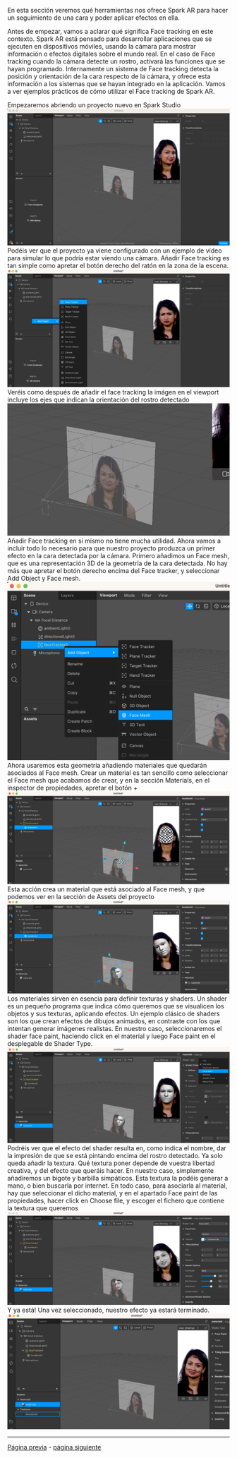 En esta sección veremos qué herramientas nos ofrece Spark AR para hacer un seguimiento de una cara y poder aplicar efectos en ella.

Antes de empezar, vamos a aclarar qué significa Face tracking en este contexto. Spark AR está pensado para desarrollar aplicaciones que se ejecuten en dispositivos móviles, usando la cámara para mostrar información o efectos digitales sobre el mundo real. En el caso de Face tracking cuando la cámara detecte un rostro, activará las funciones que se hayan programado. Internamente un sistema de Face tracking detecta la posición y orientación de la cara respecto de la cámara, y ofrece esta información a los sistemas que se hayan integrado en la aplicación. Vamos a ver ejemplos prácticos de cómo utilizar el Face tracking de Spark AR.

Empezaremos abriendo un proyecto nuevo en Spark Studio  
![image](uploads/bb916e710de3206f3bd7e78b81ebadd0/image.png)
Podéis ver que el proyecto ya viene configurado con un ejemplo de vídeo para simular lo que podría estar viendo una cámara. Añadir Face tracking es tan simple como apretar el botón derecho del ratón en la zona de la escena.
![image](uploads/97a06d84915b218d275dd792e7b1d796/image.png)
Veréis como después de añadir el face tracking la imágen en el viewport incluye los ejes que indican la orientación del rostro detectado
![image](uploads/e478bfab7b175eea2addf2257133794a/image.png)
Añadir Face tracking en sí mismo no tiene mucha utilidad. Ahora vamos a incluir todo lo necesario para que nuestro proyecto produzca un primer efecto en la cara detectada por la cámara. Primero añadimos un Face mesh, que es una representación 3D de la geometría de la cara detectada. No hay más que apretar el botón derecho encima del Face tracker, y seleccionar Add Object y Face mesh.
![image](uploads/f273d925a956d76cf5e19d7ee29f31c7/image.png)
Ahora usaremos esta geometría añadiendo materiales que quedarán asociados al Face mesh. Crear un material es tan sencillo como seleccionar el Face mesh que acabamos de crear, y en la sección Materials, en el inspector de propiedades, apretar el botón +
![image](uploads/2ecfb2a72ba79befda5b5b2630ecbc4d/image.png)
Esta acción crea un material que está asociado al Face mesh, y que podemos ver en la sección de Assets del proyecto
![image](uploads/4e3f0bff2864e1437de07a9b36c4e45a/image.png)
Los materiales sirven en esencia para definir texturas y shaders. Un shader es un pequeño programa que indica cómo queremos que se visualicen los objetos y sus texturas, aplicando efectos. Un ejemplo clásico de shaders son los que crean efectos de dibujos animados, en contraste con los que intentan generar imágenes realistas. En nuestro caso, seleccionaremos el shader face paint, haciendo click en el material y luego Face paint en el desplegable de Shader Type.
![image](uploads/cfe1288cac2d8adb3d91184a67207791/image.png)
Podréis ver que el efecto del shader resulta en, como indica el nombre, dar la impresión de que se está pintando encima del rostro detectado. Ya solo queda añadir la textura. Qué textura poner depende de vuestra libertad creativa, y del efecto que queráis hacer. En nuestro caso, simplemente añadiremos un bigote y barbilla simpáticos. Esta textura la podéis generar a mano, o bien buscarla por internet. En todo caso, para asociarla al material, hay que seleccionar el dicho material, y en el apartado Face paint de las propiedades, hacer click en Choose file, y escoger el fichero que contiene la textura que queremos
![image](uploads/6549c959dd7c532ac6461dfbbb964705/image.png)
Y ya está! Una vez seleccionado, nuestro efecto ya estará terminado.
![image](uploads/d9c1aab75831dca3c35cebb02d9e99f7/image.png)

---
[Página previa](README.md) - [página siguiente](PlaneTracker.md)
